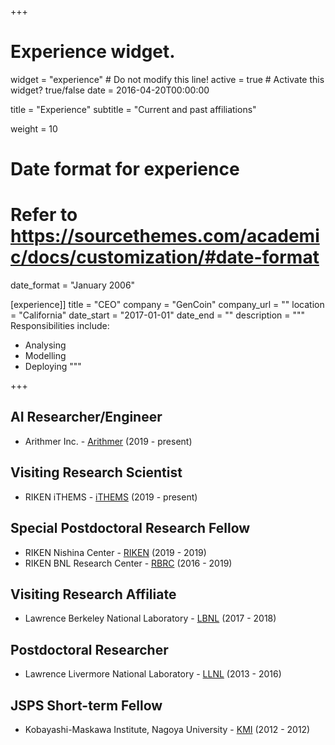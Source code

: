 +++
# Experience widget.
widget = "experience"  # Do not modify this line!
active = true  # Activate this widget? true/false
date = 2016-04-20T00:00:00

title = "Experience"
subtitle = "Current and past affiliations"

weight = 10

# Date format for experience
#   Refer to https://sourcethemes.com/academic/docs/customization/#date-format
date_format = "January 2006"

[experience]]
  title = "CEO"
  company = "GenCoin"
  company_url = ""
  location = "California"
  date_start = "2017-01-01"
  date_end = ""
  description = """
  Responsibilities include:

  * Analysing
  * Modelling
  * Deploying
  """

+++
## AI Researcher/Engineer
-   Arithmer Inc. - [Arithmer](https://arithmer.co.jp) (2019 - present)

## Visiting Research Scientist
-   RIKEN iTHEMS - [iTHEMS](https://ithems.riken.jp/en) (2019 - present)

## Special Postdoctoral Research Fellow
-   RIKEN Nishina Center - [RIKEN](http://www.riken.jp/en/research/labs/rnc/qtm_had_phys/) (2019 - 2019)
-   RIKEN BNL Research Center - [RBRC](http://www.bnl.gov/riken) (2016 - 2019)

## Visiting Research Affiliate
-   Lawrence Berkeley National Laboratory - [LBNL](https://lbl.gov) (2017 - 2018)

## Postdoctoral Researcher
-   Lawrence Livermore National Laboratory - [LLNL](https://www.llnl.gov) (2013 - 2016)

## JSPS Short-term Fellow
-   Kobayashi-Maskawa Institute, Nagoya University - [KMI](http://www.kmi.nagoya-u.ac.jp) (2012 - 2012)
